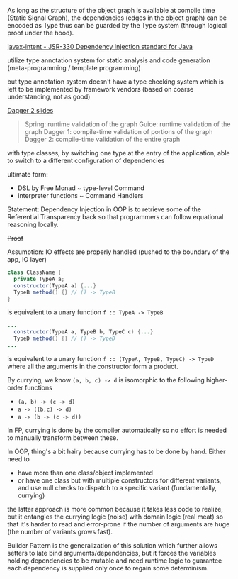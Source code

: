 As long as the structure of the object graph is available at compile time (Static Signal Graph), the dependencies (edges in the object graph) can be encoded as Type thus can be guarded by the Type system (through logical proof under the hood).



[javax-intent - JSR-330 Dependency Injection standard for Java](https://github.com/javax-inject/javax-inject)

utilize type annotation system for static analysis and code generation (meta-programming / template programming)

but type annotation system doesn't have a type checking system which is left to be implemented by framework vendors (based on coarse understanding, not as good)

[Dagger 2 slides](https://docs.google.com/presentation/d/1fby5VeGU9CN8zjw4lAb2QPPsKRxx6mSwCe9q7ECNSJQ/edit#slide=id.p)

> Spring: runtime validation of the graph
> Guice: runtime validation of the graph
> Dagger 1:  compile-time validation of portions of the graph
> Dagger 2: compile-time validation of the entire graph



with type classes, by switching one type at the entry of the application, able to switch to a different configuration of dependencies



ultimate form:

- DSL by Free Monad ~ type-level Command
- interpreter functions ~ Command Handlers



Statement: Dependency Injection in OOP is to retrieve some of the Referential Transparency back so that programmers can follow equational reasoning locally.

~~Proof~~

Assumption: IO effects are properly handled (pushed to the boundary of the app, IO layer)

```Java
class ClassName {
  private TypeA a;
  constructor(TypeA a) {...}
  TypeB method() {} // () -> TypeB
}
```
is equivalent to a unary function `f :: TypeA -> TypeB`

```Java
...
  constructor(TypeA a, TypeB b, TypeC c) {...}
  TypeD method() {} // () -> TypeD
...
```
is equivalent to a unary function `f :: (TypeA, TypeB, TypeC) -> TypeD`
where all the arguments in the constructor form a product.

By currying, we know `(a, b, c) -> d` is isomorphic to the following higher-order functions
- `(a, b) -> (c -> d)`
- `a -> ((b,c) -> d)`
- `a -> (b -> (c -> d))`

In FP, currying is done by the compiler automatically so no effort is needed to manually transform between these.

In OOP, thing's a bit hairy because currying has to be done by hand. Either need to 
- have more than one class/object implemented
- or have one class but with multiple constructors for different variants, and use null checks to dispatch to a specific variant (fundamentally, currying)

the latter approach is more common because it takes less code to realize,
but it entangles the currying logic (noise) with domain logic (real meat) so that it's harder to read and error-prone if the number of arguments are huge (the number of variants grows fast).

Builder Pattern is the generalization of this solution which further allows setters to late bind arguments/dependencies, but it forces the variables holding dependencies to be mutable and need runtime logic to guarantee each dependency is supplied only once to regain some determinism.
